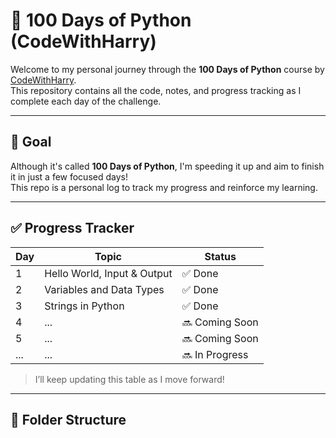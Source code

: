 # 🐍 100 Days of Python (CodeWithHarry)

Welcome to my personal journey through the **100 Days of Python** course by [CodeWithHarry](https://www.youtube.com/playlist?list=PLu0W_9lII9agICnT8t4iYVSZ3eykIAOME).  
This repository contains all the code, notes, and progress tracking as I complete each day of the challenge.

---

## 📌 Goal

Although it's called **100 Days of Python**, I'm speeding it up and aim to finish it in just a few focused days!  
This repo is a personal log to track my progress and reinforce my learning.

---

## ✅ Progress Tracker

| Day | Topic                       | Status  |
|-----|-----------------------------|---------|
| 1   | Hello World, Input & Output | ✅ Done |
| 2   | Variables and Data Types    | ✅ Done |
| 3   | Strings in Python           | ✅ Done |
| 4   | ...                         | 🔜 Coming Soon |
| 5   | ...                         | 🔜 Coming Soon |
| ... | ...                         | 🔜 In Progress |

> I’ll keep updating this table as I move forward!

---

## 📁 Folder Structure

